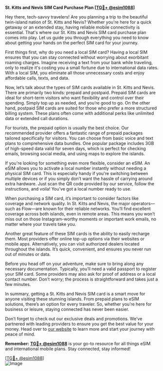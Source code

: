 **St. Kitts and Nevis SIM Card Purchase Plan [[TG💪+ @esim1088](https://t.me/s/esim1088)]**

Hey there, tech-savvy travelers! Are you planning a trip to the beautiful twin-island nation of St. Kitts and Nevis? Whether you're here for a quick getaway or an extended stay, having reliable mobile connectivity is essential. That's where our St. Kitts and Nevis SIM card purchase plan comes into play. Let us guide you through everything you need to know about getting your hands on the perfect SIM card for your journey.

First things first, why do you need a local SIM card? Having a local SIM ensures that you can stay connected without worrying about exorbitant roaming charges. Imagine receiving a text from your bank while traveling, only to realize it's costing you a small fortune due to international data rates. With a local SIM, you eliminate all those unnecessary costs and enjoy affordable calls, texts, and data.

Now, let’s talk about the types of SIM cards available in St. Kitts and Nevis. There are primarily two kinds: prepaid and postpaid. Prepaid SIM cards are ideal for short-term visitors who want flexibility and control over their spending. Simply top up as needed, and you’re good to go. On the other hand, postpaid SIM cards are suited for those who prefer a more structured billing system. These plans often come with additional perks like unlimited data or extended call durations.

For tourists, the prepaid option is usually the best choice. Our recommended provider offers a fantastic range of prepaid packages tailored specifically for visitors. You can choose from basic voice and text plans to comprehensive data bundles. One popular package includes 3GB of high-speed data valid for seven days, which is perfect for checking emails, browsing social media, and using maps to explore the islands.

If you're looking for something even more flexible, consider an eSIM. An eSIM allows you to activate a local number instantly without needing a physical SIM card. This is especially handy if you're switching between multiple devices or if you simply don’t want the hassle of carrying around extra hardware. Just scan the QR code provided by our service, follow the instructions, and voila! You’ve got a local number ready to use.

When purchasing a SIM card, it’s important to consider factors like coverage and network quality. In St. Kitts and Nevis, the major operators—such as Flow—are known for their reliable networks. You’ll find excellent coverage across both islands, even in remote areas. This means you won’t miss out on those Instagram-worthy moments or important work emails, no matter where your travels take you.

Another great feature of these SIM cards is the ability to easily recharge them. Most providers offer online top-up options via their websites or mobile apps. Alternatively, you can visit authorized dealers located throughout the islands. It’s quick, convenient, and ensures you never run out of minutes or data.

Before you head off on your adventure, make sure to bring along any necessary documentation. Typically, you’ll need a valid passport to register your SIM card. Some providers may also ask for proof of address or a local contact number. Don’t worry; the process is straightforward and takes just a few minutes.

In summary, getting a St. Kitts and Nevis SIM card is a smart move for anyone visiting these stunning islands. From prepaid plans to eSIM solutions, there’s an option for every traveler. So, whether you’re here for business or leisure, staying connected has never been easier. 

Don’t forget to check out our exclusive deals and promotions. We’ve partnered with leading providers to ensure you get the best value for your money. Head over to [our website](https://www.yoursite.com) to learn more and start your journey with peace of mind.

**Remember:** **[TG💪+ @esim1088](https://t.me/s/esim1088)** is your go-to resource for all things eSIM and international mobile plans. Stay connected, stay informed!

[[TG💪+ @esim1088](https://t.me/s/esim1088)]  
![Image](https://i.postimg.cc/Y0z9fWf4/image.png)